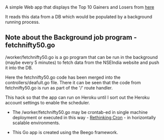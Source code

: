 A simple Web app that displays the Top 10 Gainers and Losers from [here](http://nseindia.com/live_market/dynaContent/live_analysis/top_gainers_losers.htm)

It reads this data from a DB which would be populated by a background running process.



Note about the Background job program - fetchnifty50.go
-------------------------------------------------------
/worker/fetchnifty50.go is a go program that can be run in the background (maybe every 5 minutes) to fetch data from the NSEIndia website and push it into the DB.

Here the fetchnifty50.go code has been merged into the controllers/deafult.go file.
There it can be seen that the code from fetchnifty50.go is run as part of the '/' route handler.

This hack so that the app can run on Heroku until I sort out the Heroku account settings to enable the scheduler.



* The /worker/fetchnifty50.go may be crontab-ed in single machine deployment or executed in this way - [Rethinking Cron](http://adam.heroku.com/past/2010/4/13/rethinking_cron/) - in horizontally scalable environments.

* This Go app is created using the Beego framework.
